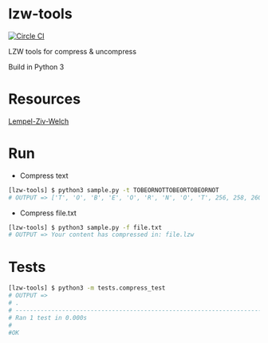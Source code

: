 # lzw-tools
[![Circle CI](https://circleci.com/gh/HugoPouliquen/lzw-tools.svg?style=shield)](https://circleci.com/gh/HugoPouliquen/lzw-tools)

LZW tools for compress &amp; uncompress

Build in Python 3

# Resources
[Lempel-Ziv-Welch](https://fr.wikipedia.org/wiki/Lempel-Ziv-Welch)

# Run
- Compress text
```bash
[lzw-tools] $ python3 sample.py -t TOBEORNOTTOBEORTOBEORNOT
# OUTPUT => ['T', 'O', 'B', 'E', 'O', 'R', 'N', 'O', 'T', 256, 258, 260, 265, 259, 261]
```
- Compress file.txt
```bash
[lzw-tools] $ python3 sample.py -f file.txt
# OUTPUT => Your content has compressed in: file.lzw
```

# Tests
```bash
[lzw-tools] $ python3 -m tests.compress_test
# OUTPUT =>
# .
# ----------------------------------------------------------------------
# Ran 1 test in 0.000s
#
#OK
```
